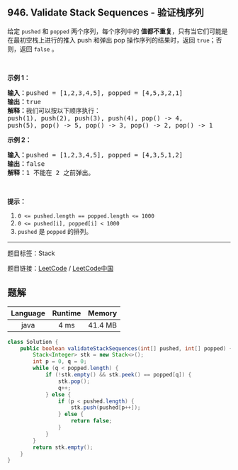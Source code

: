 ## 946. Validate Stack Sequences - 验证栈序列

<!--If you want to use the English description, use `question.content` instead-->

<p>给定&nbsp;<code>pushed</code>&nbsp;和&nbsp;<code>popped</code>&nbsp;两个序列，每个序列中的 <strong>值都不重复</strong>，只有当它们可能是在最初空栈上进行的推入 push 和弹出 pop 操作序列的结果时，返回 <code>true</code>；否则，返回 <code>false</code>&nbsp;。</p>

<p>&nbsp;</p>

<p><strong>示例 1：</strong></p>

<pre><strong>输入：</strong>pushed = [1,2,3,4,5], popped = [4,5,3,2,1]
<strong>输出：</strong>true
<strong>解释：</strong>我们可以按以下顺序执行：
push(1), push(2), push(3), push(4), pop() -&gt; 4,
push(5), pop() -&gt; 5, pop() -&gt; 3, pop() -&gt; 2, pop() -&gt; 1
</pre>

<p><strong>示例 2：</strong></p>

<pre><strong>输入：</strong>pushed = [1,2,3,4,5], popped = [4,3,5,1,2]
<strong>输出：</strong>false
<strong>解释：</strong>1 不能在 2 之前弹出。
</pre>

<p>&nbsp;</p>

<p><strong>提示：</strong></p>

<ol>
	<li><code>0 &lt;= pushed.length == popped.length &lt;= 1000</code></li>
	<li><code>0 &lt;= pushed[i], popped[i] &lt; 1000</code></li>
	<li><code>pushed</code>&nbsp;是&nbsp;<code>popped</code>&nbsp;的排列。</li>
</ol>



-----

题目标签：Stack

题目链接：[LeetCode](https://leetcode.com/problems/validate-stack-sequences/description/)  /  [LeetCode中国](https://leetcode-cn.com/problems/validate-stack-sequences/description/)

## 题解



| Language | Runtime | Memory |
|:---:|:---:|:---:|
| java  | 4  ms | 41.4 MB |

```java
class Solution {
    public boolean validateStackSequences(int[] pushed, int[] popped) {
        Stack<Integer> stk = new Stack<>();
        int p = 0, q = 0;
        while (q < popped.length) {
            if (!stk.empty() && stk.peek() == popped[q]) {
                stk.pop();
                q++;
            } else {
                if (p < pushed.length) {
                    stk.push(pushed[p++]);
                } else {
                    return false;
                }
            }
        }
        return stk.empty();
    }
}
```
